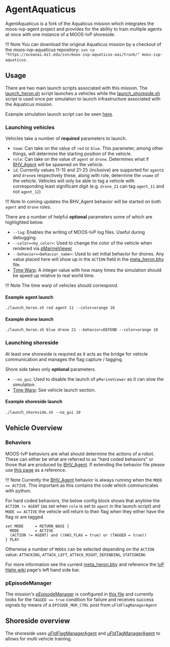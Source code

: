 # AgentAquaticus

AgentAquaticus is a fork of the Aquaticus mission which integrates the moos-ivp-agent project and provides for the ability to train multiple agents at once with one instance of a MOOS-IvP shoreside.

!!! Note
    You can download the original Aquaticus mission by a checkout of the moos-ivp-aquaticus repository: `svn co "https://oceanai.mit.edu/svn/moos-ivp-aquaticus-oai/trunk/" moos-ivp-aquaticus`.

## Usage

There are two main launch scripts associated with this mission. The [launch_heron.sh](https://github.com/CarterFendley/moos-ivp-agent/blob/main/missions/AgentAquaticus/heron/launch_heron.sh) script launches a vehicles while the [launch_shoreside.sh](https://github.com/CarterFendley/moos-ivp-agent/blob/main/missions/AgentAquaticus/shoreside/launch_shoreside.sh) script is used once per simulation to launch infrastructure associated with the Aquaticus mission.

Example simulation launch script can be seen [here](https://github.com/CarterFendley/moos-ivp-agent/blob/main/examples/QTable/scripts/sim_launch.sh).

### Launching vehicles

Vehicles take a number of **required** parameters to launch.

- `team`: Can take on the value of `red` or `blue`. This parameter, among other things, will determine the starting position of the vehicle.
- `role`: Can take on the value of `agent` or `drone`. Determines what if [BHV_Agent](../bhv_agent.md) will be spawned on the vehicle.
- `id`: Currently values 11-15 and 21-25 (inclusive) are supported for `agent`s and `drone`s respectively these, along with role, determine the `vname` of the vehicle. Vehicles will only be able to tag a vehicle with corresponding least significant digit (e.g. `drone_21` can tag `agent_11` and not `agent_12`)

!!! Note
    In coming updates the BHV_Agent behavior will be started on both `agent` and `drone` roles.

There are a number of helpful **optional** parameters some of which are highlighted below.

- `--log`: Enables the writing of MOOS-IvP log files. Useful during debugging.
- `--color=<my_color>`: Used to change the color of the vehicle when rendered via [pMarineViewer](https://oceanai.mit.edu/ivpman/pmwiki/pmwiki.php?n=IvPTools.PMViewer)
- `--behavior=<behavior_name>`: Used to set initial behavior for drones. Any value placed here will show up in the `ACTION` field in the [meta_heron.bhv](https://github.com/CarterFendley/moos-ivp-agent/blob/main/missions/AgentAquaticus/heron/meta_heron.bhv) file.
- [Time Warp](https://oceanai.mit.edu/ivpman/pmwiki/pmwiki.php?n=Lab.ClassHelmAutonomy#section5.1.3): A integer value with how many times the simulation should be speed up relative to real world time.

!!! Note
    The time warp of vehicles should correspond.

#### Example agent launch

```
./launch_heron.sh red agent 11 --color=orange 10
```

#### Example drone launch

```
./launch_heron.sh blue drone 21 --behavior=DEFEND --color=orange 10
```

### Launching shoreside

At least one shoreside is required as it acts as the bridge for vehicle communication and manages the flag capture / tagging.

Shore side takes only **optional** parameters.

- `--no_gui`: Used to disable the launch of `pMarineViewer` as it can slow the simulation.
- [Time Warp](https://oceanai.mit.edu/ivpman/pmwiki/pmwiki.php?n=Lab.ClassHelmAutonomy#section5.1.3): See vehicle launch section.

#### Example shoreside launch

```
./launch_shoreside.sh --no_gui 10
```

## Vehicle Overview

### Behaviors

MOOS-IvP behaviors are what should determine the actions of a robot. These can either be what are referred to as "hard coded behaviors" or those that are produced by [BHV_Agent](../bhv_agent.md). If extending the behavior file please use [this page](https://oceanai.mit.edu/ivpman/pmwiki/pmwiki.php?n=Helm.HelmAutonomy) as a reference.

!!! Note 
    Currently the [BHV_Agent](../bhv_agent.md) behavior is always running when the `MODE == ACTIVE`. This important as this contains the code which communicates with python.

For hard coded behaviors, the below config block shows that anytime the `ACTION != AGENT` (as set when `role` is set to `agent` in the launch script) and `MODE == ACTIVE` the vehicle will return to their flag when they either have the flag or are tagged.

```
set MODE     = RETURN_BASE {
  MODE       = ACTIVE
  (ACTION != AGENT) and ((HAS_FLAG = true) or (TAGGED = true))
} PLAY
```

Otherwise a number of `MODE`s can be selected depending on the `ACTION` value: `ATTACKING`, `ATTACK_LEFT`, `ATTACK_RIGHT`, `DEFENDING`, `STATIONING`

For more information see the current [meta_heron.bhv](https://github.com/CarterFendley/moos-ivp-agent/blob/main/missions/AgentAquaticus/heron/meta_heron.bhv) and reference the [IvP Helm wiki](https://oceanai.mit.edu/ivpman/pmwiki/pmwiki.php?n=Helm.Cover) page's left hand side bar.

### pEpisodeManager

The mission's [pEpisodeManager](../episode_manager.md) is configured in [this file](https://github.com/CarterFendley/moos-ivp-agent/blob/main/missions/AgentAquaticus/heron/plug_pEpisodeManager.moos) and currently looks for the `TAGGED == true` condition for failure and receives success signals by means of a `EPISODE_MGR_CTRL` post from `uFldFlagManagerAgent`

## Shoreside overview

The shoreside uses [uFldFlagManagerAgent](../flag_mgr_agent.md) and [uFldTagManagerAgent](../tag_mgr_agent.md) to allows for multi vehicle training.
